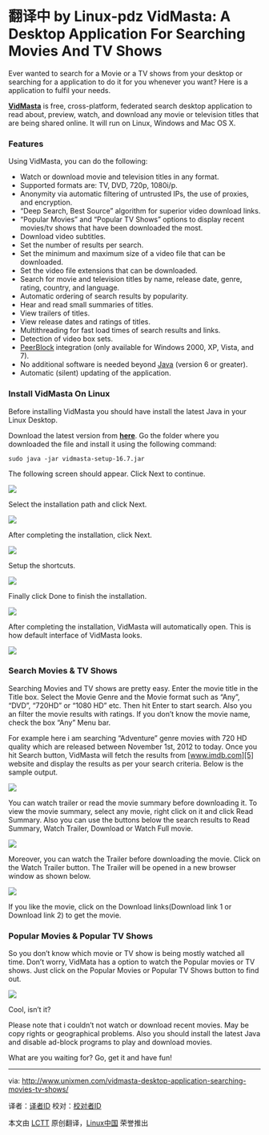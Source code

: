 翻译中 by Linux-pdz
VidMasta: A Desktop Application For Searching Movies And TV Shows
================================================================================
Ever wanted to search for a Movie or a TV shows from your desktop or searching for a application to do it for you whenever you want? Here is a application to fulfil your needs.

[**VidMasta**][1] is free, cross-platform, federated search desktop application to read about, preview, watch, and download any movie or television titles that are being shared online. It will run on Linux, Windows and Mac OS X.

### Features ###

Using VidMasta, you can do the following:

- Watch or download movie and television titles in any format.
- Supported formats are: TV, DVD, 720p, 1080i/p.
- Anonymity via automatic filtering of untrusted IPs, the use of proxies, and encryption.
- “Deep Search, Best Source” algorithm for superior video download links.
- “Popular Movies” and  “Popular TV Shows” options to display recent movies/tv shows that have been downloaded the most.
- Download video subtitles.
- Set the number of results per search.
- Set the minimum and maximum size of a video file that can be downloaded.
- Set the video file extensions that can be downloaded.
- Search for movie and television titles by name, release date, genre, rating, country, and language.
- Automatic ordering of search results by popularity.
- Hear and read small summaries of titles.
- View trailers of titles.
- View release dates and ratings of titles.
- Multithreading for fast load times of search results and links.
- Detection of video box sets.
- [PeerBlock][2] integration (only available for Windows 2000, XP, Vista, and 7).
- No additional software is needed beyond [Java][3] (version 6 or greater).
- Automatic (silent) updating of the application.

### Install VidMasta On Linux ###

Before installing VidMasta you should have install the latest Java in your Linux Desktop.

Download the latest version from [**here**][4]. Go the folder where you downloaded the file and install it using the following command:

    sudo java -jar vidmasta-setup-16.7.jar

The following screen should appear. Click Next to continue.

![](http://180016988.r.cdn77.net/wp-content/uploads/2013/11/Installation-of-VidMasta_001.jpg)

Select the installation path and click Next.

![](http://180016988.r.cdn77.net/wp-content/uploads/2013/11/Installation-of-VidMasta_002.jpg)

After completing the installation, click Next.

![](http://180016988.r.cdn77.net/wp-content/uploads/2013/11/Installation-of-VidMasta_004.jpg)

Setup the shortcuts.

![](http://180016988.r.cdn77.net/wp-content/uploads/2013/11/Installation-of-VidMasta_007.jpg)

Finally click Done to finish the installation.

![](http://180016988.r.cdn77.net/wp-content/uploads/2013/11/Installation-of-VidMasta_008.jpg)

After completing the installation, VidMasta will automatically open. This is how default interface of VidMasta looks.

![](http://180016988.r.cdn77.net/wp-content/uploads/2013/11/VidMasta_009.jpg)

### Search Movies & TV Shows ###

Searching Movies and TV shows are pretty easy. Enter the movie title in the Title box. Select  the Movie Genre and the Movie format such as “Any”, “DVD”, “720HD” or “1080 HD” etc. Then hit Enter to start search. Also you an filter the movie results with ratings. If you don’t know the movie name, check the box “Any” Menu bar.

For example here i am searching “Adventure” genre movies with 720 HD quality which are released between November 1st, 2012 to today. Once you hit Search button, VidMasta will fetch the results from [www.imdb.com][5] website and display the results as per your search criteria. Below is the sample output.

![](http://180016988.r.cdn77.net/wp-content/uploads/2013/11/VidMasta_012.jpg)

You can watch trailer or read the movie summary before downloading it. To view the movie summary, select any movie, right click on it and click Read Summary. Also you can use the buttons below the search results to Read Summary, Watch Trailer, Download or Watch Full movie.

![](http://180016988.r.cdn77.net/wp-content/uploads/2013/11/VidMasta_013.jpg)

Moreover, you can watch the Trailer before downloading the movie. Click on the Watch Trailer button. The Trailer will be opened in a new browser window as shown below.

![](http://180016988.r.cdn77.net/wp-content/uploads/2013/11/%E2%96%B6-Django-Unchained-Official-Trailer-HD-YouTube-Mozilla-Firefox_014.jpg)

If you like the movie, click on the Download links(Download link 1 or Download link 2) to get the movie.

### Popular Movies & Popular TV Shows ###

So you don’t know which movie or TV show is being mostly watched all time. Don’t worry, VidMata has a option to watch the Popular movies or TV shows. Just click on the Popular Movies or Popular TV Shows button to find out.

![](http://180016988.r.cdn77.net/wp-content/uploads/2013/11/VidMasta_015.jpg)

Cool, isn’t it?

Please note that i couldn’t not watch or download recent movies. May be copy rights or geographical problems. Also you should install the latest Java and disable ad-block programs to play and download movies.

What are you waiting for? Go, get it and have fun!

--------------------------------------------------------------------------------

via: http://www.unixmen.com/vidmasta-desktop-application-searching-movies-tv-shows/

译者：[译者ID](https://github.com/译者ID) 校对：[校对者ID](https://github.com/校对者ID)

本文由 [LCTT](https://github.com/LCTT/TranslateProject) 原创翻译，[Linux中国](http://linux.cn/) 荣誉推出

[1]:https://sites.google.com/site/algwares/vidmasta
[2]:http://www.peerblock.com/
[3]:http://www.java.com/
[4]:http://sourceforge.net/projects/vidmasta/
[5]:http://www.unixmen.com/vidmasta-desktop-application-searching-movies-tv-shows/www.imdb.com
